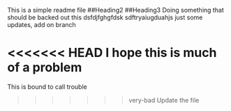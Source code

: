 This is a simple readme file
##Heading2
##Heading3
Doing something that should be backed out
this
dsfdjfghgfdsk
sdftryaiugduahjs
just some updates, add on branch

<<<<<<< HEAD
I hope this is much of a problem
=======
This is bound to call trouble
>>>>>>> very-bad
Update the file
